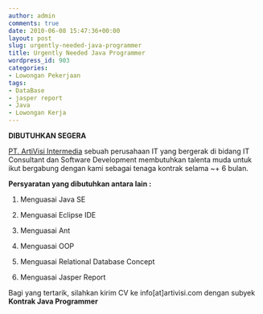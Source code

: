 ```yaml
---
author: admin
comments: true
date: 2010-06-08 15:47:36+00:00
layout: post
slug: urgently-needed-java-programmer
title: Urgently Needed Java Programmer
wordpress_id: 903
categories:
- Lowongan Pekerjaan
tags:
- DataBase
- jasper report
- Java
- Lowongan Kerja
---
```


**DIBUTUHKAN SEGERA**

[PT. ArtiVisi Intermedia](http://artivisi.com) sebuah perusahaan IT yang bergerak di bidang IT Consultant dan Software Development membutuhkan talenta muda untuk ikut bergabung dengan kami sebagai tenaga kontrak selama ~+ 6 bulan.

**Persyaratan yang dibutuhkan antara lain :**




  1. Menguasai Java SE


  2. Menguasai Eclipse IDE


  3. Menguasai Ant


  4. Menguasai OOP


  5. Menguasai Relational Database Concept


  6. Menguasai Jasper Report



Bagi yang tertarik, silahkan kirim CV ke info[at]artivisi.com dengan subyek **Kontrak Java Programmer**
